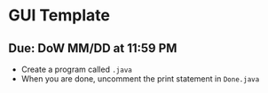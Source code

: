 # GUI Template

## Due: DoW MM/DD at 11:59 PM

- Create a program called `.java`
- When you are done, uncomment the print statement in `Done.java`
